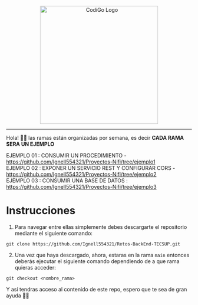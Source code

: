 <p align="center">
  <a href="https://www.tecsup.edu.pe/desarrolloweb/" target="blank"><img src="https://pierrevillarddotcom.files.wordpress.com/2016/03/nifi-logo-horizontal.png" width="320" alt="CodiGo Logo" /></a>
</p>

---

Hola! 👋🏻 las ramas están organizadas por semana, es decir **CADA RAMA SERA UN EJEMPLO**

EJEMPLO 01 : CONSUMIR UN PROCEDIMIENTO  -https://github.com/Ignell554321/Proyectos-Nifi/tree/ejemplo1</br>
EJEMPLO 02 : EXPONER UN SERVICIO REST Y CONFIGURAR CORS - https://github.com/Ignell554321/Proyectos-Nifi/tree/ejemplo2</br>
EJEMPLO 03 : CONSUMIR UNA BASE DE DATOS : https://github.com/Ignell554321/Proyectos-Nifi/tree/ejemplo3</br>



# Instrucciones

1. Para navegar entre ellas simplemente debes descargarte el repositorio mediante el siguiente comando:

```
git clone https://github.com/Ignell554321/Retos-BackEnd-TECSUP.git
```

2. Una vez que haya descargado, ahora, estaras en la rama `main` entonces deberás ejecutar el siguiente comando dependiendo de a que rama quieras acceder:

```
git checkout <nombre_rama>
```

Y así tendras acceso al contenido de este repo, espero que te sea de gran ayuda 🙌🏻
